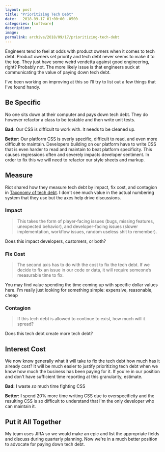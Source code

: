 ```yaml
---
layout: post
title: "Prioritizing Tech Debt"
date:   2018-09-17 01:00:00 -0500
categories: [software]
description: 
image: 
permalink: archive/2018/09/17/prioritizing-tech-debt
---
```


Engineers tend to feel at odds with product owners when it comes to tech debt. Product owners set priority and tech debt never seems to make it to the top. They just have some weird vendetta against good engineering, right? Probably  not. The more likely issue is that engineers suck at communicating the value of paying down tech debt.

I've been working on improving at this so I'll try to list out a few things that I've found handy.

## Be Specific
No one sits down at their computer and pays down tech debt. They do however refactor a class to be testable and then write unit tests.

**Bad:**
Our CSS is difficult to work with. It needs to be cleaned up.

**Better:**
Our platform CSS is overly specific, difficult to read, and even more difficult to maintain. Developers building on our platform have to write CSS that is even harder to read and maintain to beat platform specificity. This causes regressions often and severely impacts developer sentiment. In order to fix this we will need to refactor our style sheets and markup.

## Measure
 Riot shared how they measure tech debt by impact, fix cost, and contagion in [Taxonomy of tech debt](https://engineering.riotgames.com/news/taxonomy-tech-debt). I don't see much value in the actual numbering system that they use but the axes help drive discussions.

### Impact
>This takes the form of player-facing issues (bugs, missing features, unexpected behavior), and developer-facing issues (slower implementation, workflow issues, random useless shit to remember).

Does this impact developers, customers, or both?

### Fix Cost
>The second axis has to do with the cost to fix the tech debt. If we decide to fix an issue in our code or data, it will require someone’s measurable time to fix.

You may find value spending the time coming up with specific dollar values here. I'm really just looking for something simple: expensive, reasonable, cheap

### Contagion
>If this tech debt is allowed to continue to exist, how much will it spread?

Does this tech debt create more tech debt?
## Interest Cost
We now know generally what it will take to fix the tech debt how much has it already cost? It will be much easier to justify prioritizing tech debt when we know how much the business has been paying for it. If you're in our position and don't have sufficient time reporting at this granularity, estimate.

**Bad:**
I waste _so_ much time fighting CSS

**Better:**
I spend 20% more time writing CSS due to overspecificity and the resulting CSS is so difficult to understand that I'm the only developer who can maintain it. 

## Put it All Together
My team uses JIRA so we would make an epic and list the appropriate fields and discuss during quarterly planning. Now we're in a much better position to advocate for paying down tech debt.